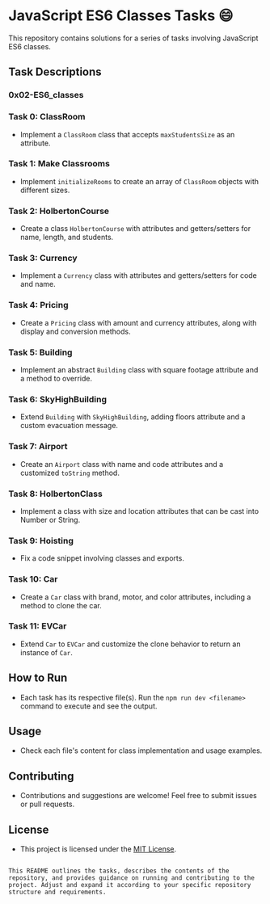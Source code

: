 # JavaScript ES6 Classes Tasks :smile:

This repository contains solutions for a series of tasks involving JavaScript ES6 classes.

## Task Descriptions

### 0x02-ES6_classes

### Task 0: ClassRoom

- Implement a `ClassRoom` class that accepts `maxStudentsSize` as an attribute.

### Task 1: Make Classrooms

- Implement `initializeRooms` to create an array of `ClassRoom` objects with different sizes.

### Task 2: HolbertonCourse

- Create a class `HolbertonCourse` with attributes and getters/setters for name, length, and students.

### Task 3: Currency

- Implement a `Currency` class with attributes and getters/setters for code and name.

### Task 4: Pricing

- Create a `Pricing` class with amount and currency attributes, along with display and conversion methods.

### Task 5: Building

- Implement an abstract `Building` class with square footage attribute and a method to override.

### Task 6: SkyHighBuilding

- Extend `Building` with `SkyHighBuilding`, adding floors attribute and a custom evacuation message.

### Task 7: Airport

- Create an `Airport` class with name and code attributes and a customized `toString` method.

### Task 8: HolbertonClass

- Implement a class with size and location attributes that can be cast into Number or String.

### Task 9: Hoisting

- Fix a code snippet involving classes and exports.

### Task 10: Car

- Create a `Car` class with brand, motor, and color attributes, including a method to clone the car.

### Task 11: EVCar

- Extend `Car` to `EVCar` and customize the clone behavior to return an instance of `Car`.

## How to Run

- Each task has its respective file(s). Run the `npm run dev <filename>` command to execute and see the output.

## Usage

- Check each file's content for class implementation and usage examples.

## Contributing

- Contributions and suggestions are welcome! Feel free to submit issues or pull requests.

## License

- This project is licensed under the [MIT License](LICENSE).
```

This README outlines the tasks, describes the contents of the repository, and provides guidance on running and contributing to the project. Adjust and expand it according to your specific repository structure and requirements.
